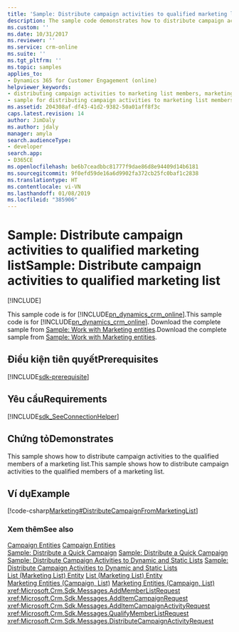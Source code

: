```yaml
---
title: 'Sample: Distribute campaign activities to qualified marketing list (Developer Guide for Dynamics 365 for Customer Engagement) | MicrosoftDocs'
description: The sample code demonstrates how to distribute campaign activities to the qualified members of a marketing list.
ms.custom: ''
ms.date: 10/31/2017
ms.reviewer: ''
ms.service: crm-online
ms.suite: ''
ms.tgt_pltfrm: ''
ms.topic: samples
applies_to:
- Dynamics 365 for Customer Engagement (online)
helpviewer_keywords:
- distributing campaign activities to marketing list members, marketing entities sample
- sample for distributing campaign activities to marketing list members
ms.assetid: 204308af-df43-41d2-9382-50a01aff8f3c
caps.latest.revision: 14
author: JimDaly
ms.author: jdaly
manager: amyla
search.audienceType:
- developer
search.app:
- D365CE
ms.openlocfilehash: be6b7ceadbbc81777f9dae86d8e94409d14b6181
ms.sourcegitcommit: 9f0efd59de16a6d9902fa372cb25fc0baf1c2838
ms.translationtype: HT
ms.contentlocale: vi-VN
ms.lasthandoff: 01/08/2019
ms.locfileid: "385906"
---
```

# <a name="sample-distribute-campaign-activities-to-qualified-marketing-list"></a><span data-ttu-id="c7251-103">Sample: Distribute campaign activities to qualified marketing list</span><span class="sxs-lookup"><span data-stu-id="c7251-103">Sample: Distribute campaign activities to qualified marketing list</span></span>

[!INCLUDE[](../includes/cc_applies_to_update_9_0_0.md)]

<span data-ttu-id="c7251-104">This sample code is for [!INCLUDE[pn_dynamics_crm_online](../includes/pn-dynamics-crm-online.md)].</span><span class="sxs-lookup"><span data-stu-id="c7251-104">This sample code is for [!INCLUDE[pn_dynamics_crm_online](../includes/pn-dynamics-crm-online.md)].</span></span> <span data-ttu-id="c7251-105">Download the complete sample from [Sample: Work with Marketing entities](https://code.msdn.microsoft.com/Marketing-Samples-c5429380).</span><span class="sxs-lookup"><span data-stu-id="c7251-105">Download the complete sample from [Sample: Work with Marketing entities](https://code.msdn.microsoft.com/Marketing-Samples-c5429380).</span></span>   

## <a name="prerequisites"></a><span data-ttu-id="c7251-106">Điều kiện tiên quyết</span><span class="sxs-lookup"><span data-stu-id="c7251-106">Prerequisites</span></span>
[!INCLUDE[sdk-prerequisite](../includes/sdk-prerequisite.md)]
  
## <a name="requirements"></a><span data-ttu-id="c7251-107">Yêu cầu</span><span class="sxs-lookup"><span data-stu-id="c7251-107">Requirements</span></span>  
[!INCLUDE[sdk_SeeConnectionHelper](../includes/sdk-seeconnectionhelper.md)]
  
## <a name="demonstrates"></a><span data-ttu-id="c7251-108">Chứng tỏ</span><span class="sxs-lookup"><span data-stu-id="c7251-108">Demonstrates</span></span>  
 <span data-ttu-id="c7251-109">This sample shows how to distribute campaign activities to the qualified members of a marketing list.</span><span class="sxs-lookup"><span data-stu-id="c7251-109">This sample shows how to distribute campaign activities to the qualified members of a marketing list.</span></span>  
  
## <a name="example"></a><span data-ttu-id="c7251-110">Ví dụ</span><span class="sxs-lookup"><span data-stu-id="c7251-110">Example</span></span>  
 [!code-csharp[Marketing#DistributeCampaignFromMarketingList](../snippets/csharp/CRMV8/marketing/cs/distributecampaignfrommarketinglist.cs#distributecampaignfrommarketinglist)]  
  
### <a name="see-also"></a><span data-ttu-id="c7251-111">Xem thêm</span><span class="sxs-lookup"><span data-stu-id="c7251-111">See also</span></span>  
 <span data-ttu-id="c7251-112">[Campaign Entities](campaign-entities.md) </span><span class="sxs-lookup"><span data-stu-id="c7251-112">[Campaign Entities](campaign-entities.md) </span></span>  
 <span data-ttu-id="c7251-113">[Sample: Distribute a Quick Campaign](sample-distribute-a-quick-campaign.md) </span><span class="sxs-lookup"><span data-stu-id="c7251-113">[Sample: Distribute a Quick Campaign](sample-distribute-a-quick-campaign.md) </span></span>  
 <span data-ttu-id="c7251-114">[Sample: Distribute Campaign Activities to Dynamic and Static Lists](sample-distribute-campaign-activities-dynamic-static-lists.md) </span><span class="sxs-lookup"><span data-stu-id="c7251-114">[Sample: Distribute Campaign Activities to Dynamic and Static Lists](sample-distribute-campaign-activities-dynamic-static-lists.md) </span></span>  
 <span data-ttu-id="c7251-115">[List (Marketing List) Entity](list-marketing-list-entity.md) </span><span class="sxs-lookup"><span data-stu-id="c7251-115">[List (Marketing List) Entity](list-marketing-list-entity.md) </span></span>  
 <span data-ttu-id="c7251-116">[Marketing Entities (Campaign, List)](marketing-entities-campaign-list.md) </span><span class="sxs-lookup"><span data-stu-id="c7251-116">[Marketing Entities (Campaign, List)](marketing-entities-campaign-list.md) </span></span>  
 <xref:Microsoft.Crm.Sdk.Messages.AddMemberListRequest>   
 <xref:Microsoft.Crm.Sdk.Messages.AddItemCampaignRequest>   
 <xref:Microsoft.Crm.Sdk.Messages.AddItemCampaignActivityRequest>   
 <xref:Microsoft.Crm.Sdk.Messages.QualifyMemberListRequest>   
 <xref:Microsoft.Crm.Sdk.Messages.DistributeCampaignActivityRequest>
